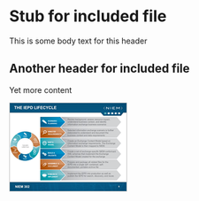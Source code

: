 # Stub for included file

This is some body text for this header

## Another header for included file

Yet more content

![tooltip text](exp01.png "VERY Fancy Title")